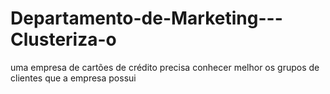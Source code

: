 # Departamento-de-Marketing---Clusteriza-o
uma empresa de cartões de crédito precisa conhecer melhor os grupos de clientes que a empresa possui
